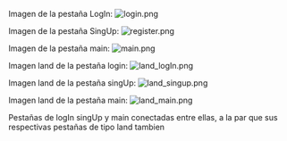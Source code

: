 Imagen de la pestaña LogIn: ![login.png](img%2Flogin.png)

Imagen de la pestaña SingUp: ![register.png](img%2Fregister.png)

Imagen de la pestaña main: ![main.png](img%2Fmain.png)

Imagen land de la pestaña login: ![land_logIn.png](img%2Fland_logIn.png)

Imagen land de la pestaña singUp: ![land_singup.png](img%2Fland_singup.png)

Imagen land de la pestaña main: ![land_main.png](img%2Fland_main.png)

Pestañas de logIn singUp y main conectadas entre ellas, a la par que sus respectivas pestañas de tipo land tambien